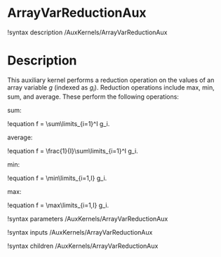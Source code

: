 # ArrayVarReductionAux

!syntax description /AuxKernels/ArrayVarReductionAux

# Description

This auxiliary kernel performs a reduction operation on the values of an array variable $g$ (indexed as $g_i$).
Reduction operations include max, min, sum, and average.
These perform the following operations:

sum:

!equation
f = \sum\limits_{i=1}^I g_i.

average:

!equation
f = \frac{1}{I}\sum\limits_{i=1}^I g_i.

min:

!equation
f = \min\limits_{i=1,I} g_i.

max:

!equation
f = \max\limits_{i=1,I} g_i.

!syntax parameters /AuxKernels/ArrayVarReductionAux

!syntax inputs /AuxKernels/ArrayVarReductionAux

!syntax children /AuxKernels/ArrayVarReductionAux
